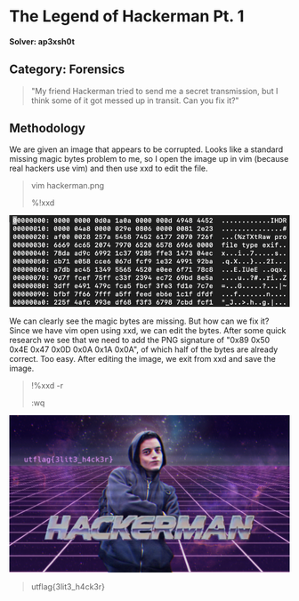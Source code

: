 The Legend of Hackerman Pt. 1
=====
#### Solver: ap3xsh0t

## Category: Forensics

> "My friend Hackerman tried to send me a secret transmission, but I think some of it got messed up in transit. Can you fix it?"

## Methodology
We are given an image that appears to be corrupted. Looks like a standard missing magic bytes problem to me, so I open the image up in vim (because real hackers use vim) and then use xxd to edit the file.

> vim hackerman.png
>
>%!xxd

![hex](img/hex.png)

We can clearly see the magic bytes are missing. But how can we fix it? Since we have vim open using xxd, we can edit the bytes. After some quick research we see that we need to add the PNG signature of "0x89 0x50 0x4E 0x47 0x0D 0x0A 0x1A 0x0A", of which half of the bytes are already correct. Too easy. After editing the image, we exit from xxd and save the image.

> !%xxd -r
>
>:wq

![flag](img/flag.png)

> utflag{3lit3_h4ck3r}
